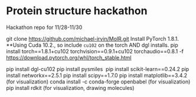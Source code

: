 # Protein structure hackathon
Hackathon repo for 11/28-11/30


git clone https://github.com/michael-irvin/MolR.git
Install PyTorch 1.8.1. **Using Cuda 10.2., so include `cu102` on the torch AND dgl installs. 
pip install torch==1.8.1+cu102 torchvision==0.9.1+cu102 torchaudio==0.8.1 -f https://download.pytorch.org/whl/torch_stable.html

pip install dgl-cu102 
pip install pysmiles 
pip install scikit-learn==0.24.2
pip install networkx==2.5.1
pip install scipy==1.7.0
pip install matplotlib==3.4.2 (for visualization)
conda install -c conda-forge openbabel (for visualization)
pip install rdkit (for visualization, drawing molecules)
